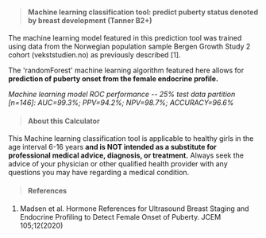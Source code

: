 >####  **Machine learning classification tool: predict puberty status denoted by breast development (Tanner B2+)**

The machine learning model featured in this prediction tool was trained using data from the Norwegian population 
sample Bergen Growth Study 2 cohort (vekststudien.no) as previously described [1].


The 'randomForest' machine learning algorithm featured here allows for **prediction of puberty onset from the female endocrine profile.**

*Machine learning model ROC performance -- 25% test data partition [n=146]: AUC=99.3%; PPV=94.2%; NPV=98.7%; ACCURACY=96.6%*




>#### About this Calculator

This Machine learning classification tool is applicable to healthy girls in the age interval 6-16 years **and is
NOT intended as a substitute for professional medical advice, diagnosis, or treatment.** 
Always seek the advice of your physician or other qualified health provider with any questions you may have regarding a medical condition.




>#### References

1. Madsen et al. Hormone References for Ultrasound Breast Staging and Endocrine Profiling to Detect Female Onset of Puberty. JCEM 105;12(2020)
